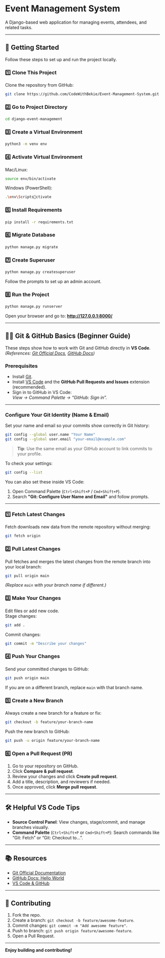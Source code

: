 # Event Management System

A Django-based web application for managing events, attendees, and related tasks.

---

## 🚀 Getting Started

Follow these steps to set up and run the project locally.

### 1️⃣ Clone This Project
Clone the repository from GitHub:
```bash
git clone https://github.com/CodeWithBekie/Event-Management-System.git
```

### 2️⃣ Go to Project Directory
```bash
cd django-event-management
```

### 3️⃣ Create a Virtual Environment
```bash
python3 -m venv env
```

### 4️⃣ Activate Virtual Environment
Mac/Linux:
```bash
source env/bin/activate
```
Windows (PowerShell):
```bash
.\env\Scriptsctivate
```

### 5️⃣ Install Requirements
```bash
pip install -r requirements.txt
```

### 6️⃣ Migrate Database
```bash
python manage.py migrate
```

### 7️⃣ Create Superuser
```bash
python manage.py createsuperuser
```
Follow the prompts to set up an admin account.

### 8️⃣ Run the Project
```bash
python manage.py runserver
```
Open your browser and go to: **http://127.0.0.1:8000/**

---

## 🧑‍💻 Git & GitHub Basics (Beginner Guide)

These steps show how to work with Git and GitHub directly in **VS Code**.  
*(References: [Git Official Docs](https://git-scm.com/doc), [GitHub Docs](https://docs.github.com))*

### Prerequisites
- Install [Git](https://git-scm.com/downloads).
- Install [VS Code](https://code.visualstudio.com/) and the **GitHub Pull Requests and Issues** extension (recommended).
- Sign in to GitHub in VS Code:  
  *View → Command Palette → “GitHub: Sign in”.*

---

### Configure Your Git Identity (Name & Email)

Set your name and email so your commits show correctly in Git history:

```bash
git config --global user.name "Your Name"
git config --global user.email "your-email@example.com"
```

> **Tip**: Use the same email as your GitHub account to link commits to your profile.

To check your settings:
```bash
git config --list
```

You can also set these inside VS Code:
1. Open Command Palette (`Ctrl+Shift+P` / `Cmd+Shift+P`).
2. Search **"Git: Configure User Name and Email"** and follow prompts.

---

### 1️⃣ Fetch Latest Changes
Fetch downloads new data from the remote repository without merging:
```bash
git fetch origin
```

### 2️⃣ Pull Latest Changes
Pull fetches and merges the latest changes from the remote branch into your local branch:
```bash
git pull origin main
```
*(Replace `main` with your branch name if different.)*

### 3️⃣ Make Your Changes
Edit files or add new code.  
Stage changes:
```bash
git add .
```
Commit changes:
```bash
git commit -m "Describe your changes"
```

### 4️⃣ Push Your Changes
Send your committed changes to GitHub:
```bash
git push origin main
```
If you are on a different branch, replace `main` with that branch name.

### 5️⃣ Create a New Branch
Always create a new branch for a feature or fix:
```bash
git checkout -b feature/your-branch-name
```
Push the new branch to GitHub:
```bash
git push -u origin feature/your-branch-name
```

### 6️⃣ Open a Pull Request (PR)
1. Go to your repository on GitHub.
2. Click **Compare & pull request**.
3. Review your changes and click **Create pull request**.
4. Add a title, description, and reviewers if needed.
5. Once approved, click **Merge pull request**.

---

## 🛠 Helpful VS Code Tips
- **Source Control Panel**: View changes, stage/commit, and manage branches visually.
- **Command Palette** (`Ctrl+Shift+P` or `Cmd+Shift+P`): Search commands like “Git: Fetch” or “Git: Checkout to…”.

---

## 📚 Resources
- [Git Official Documentation](https://git-scm.com/doc)
- [GitHub Docs: Hello World](https://docs.github.com/en/get-started/quickstart/hello-world)
- [VS Code & GitHub](https://code.visualstudio.com/docs/sourcecontrol/github)

---

## 🤝 Contributing
1. Fork the repo.
2. Create a branch: `git checkout -b feature/awesome-feature`.
3. Commit changes: `git commit -m "Add awesome feature"`.
4. Push to branch: `git push origin feature/awesome-feature`.
5. Open a Pull Request.

---

**Enjoy building and contributing!**
